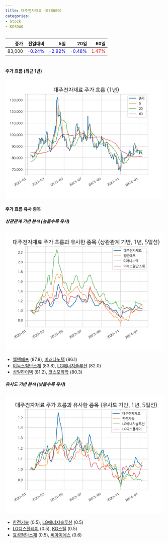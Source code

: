 ```yaml
---
title: 대주전자재료 (078600)
categories:
- Stock
- KOSDAQ
---
```


|종가|전일대비|5일|20일|60일|
|---:|-------:|--:|---:|---:|
|83,000|<span style="color: blue">-0.24%</span>|<span style="color: blue">-2.92%</span>|<span style="color: blue">-0.48%</span>|<span style="color: red">1.47%</span>|

<!-- more -->
#
#### 주가 흐름 (최근 1년)
![078600](/assets/images/stock/078600.png)


#### 주가 흐름 유사 종목


##### 상관관계 기반 분석 (높을수록 유사)
![078600](/assets/images/stock/078600_corr.png)
- [엘앤에프](/066970/) (87.8), [미래나노텍](/095500/) (86.1)
- [이녹스첨단소재](/272290/) (83.8), [LG에너지솔루션](/373220/) (82.0)
- [성일하이텍](/365340/) (81.2), [코스모화학](/005420/) (80.3)


##### 유사도 기반 분석 (낮을수록 유사)	
![078600](/assets/images/stock/078600_sim.png)
- [한전기술](/052690/) (0.5), [LG에너지솔루션](/373220/) (0.5)
- [LG디스플레이](/034220/) (0.5), [KG스틸](/016380/) (0.5)
- [효성첨단소재](/298050/) (0.5), [씨아이에스](/222080/) (0.6)